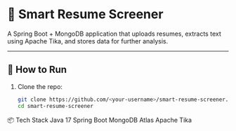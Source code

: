 # 🧠 Smart Resume Screener

A Spring Boot + MongoDB application that uploads resumes, extracts text using Apache Tika, and stores data for further analysis.

---

## 🚀 How to Run
1. Clone the repo:
   ```bash
   git clone https://github.com/<your-username>/smart-resume-screener.git
   cd smart-resume-screener

📦 Tech Stack
Java 17
Spring Boot
MongoDB Atlas
Apache Tika
